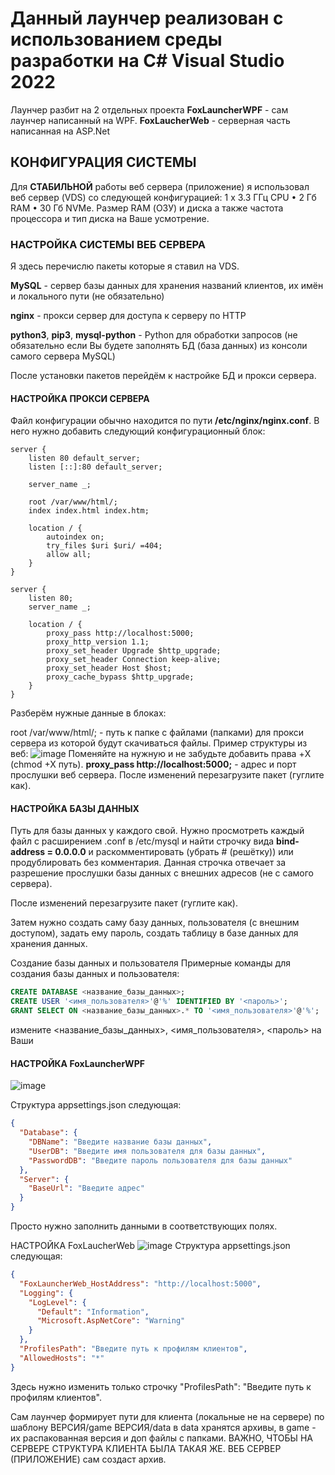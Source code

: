 # Данный лаунчер реализован с использованием среды разработки на C# Visual Studio 2022

Лаунчер разбит на 2 отдельных проекта **FoxLauncherWPF** - сам лаунчер написанный на WPF. **FoxLaucherWeb** - серверная часть написанная на ASP.Net

## **КОНФИГУРАЦИЯ СИСТЕМЫ**

Для **СТАБИЛЬНОЙ** работы веб сервера (приложение) я использовал веб сервер (VDS) со следующей конфигурацией: 1 x 3.3 ГГц CPU • 2 Гб RAM • 30 Гб NVMe. 
Размер RAM (ОЗУ) и диска а также частота процессора и тип диска на Ваше усмотрение.

### **НАСТРОЙКА СИСТЕМЫ ВЕБ СЕРВЕРА**

Я здесь перечислю пакеты которые я ставил на VDS.

**MySQL** - сервер базы данных для хранения названий клиентов, их имён и локального пути (не обязательно)

**nginx** - прокси сервер для доступа к серверу по HTTP 

**python3**, **pip3**, **mysql-python** - Python для обработки запросов (не обязательно если Вы будете заполнять БД (база данных) из консоли самого сервера MySQL)

После установки пакетов перейдём к настройке БД и прокси сервера.

#### **НАСТРОЙКА ПРОКСИ СЕРВЕРА**

Файл конфигурации обычно находится по пути **/etc/nginx/nginx.conf**. В него нужно добавить следующий конфигурационный блок:

```nginx
server {
    listen 80 default_server;
    listen [::]:80 default_server;

    server_name _;

    root /var/www/html/;
    index index.html index.htm;

    location / {
        autoindex on;
        try_files $uri $uri/ =404;
        allow all;
    }
}

server {
    listen 80;
    server_name _;

    location / {
        proxy_pass http://localhost:5000; 
        proxy_http_version 1.1;
        proxy_set_header Upgrade $http_upgrade;
        proxy_set_header Connection keep-alive;
        proxy_set_header Host $host;
        proxy_cache_bypass $http_upgrade;
    }
}
```

Разберём нужные данные в блоках:

root /var/www/html/; - путь к папке с файлами (папками) для прокси сервера из которой будут скачиваться файлы. Пример структуры из веб: ![image](https://github.com/MehanikTMYT/FoxLaucherWPF/assets/29605858/10edc132-b617-45e4-9a22-3c58cc5d25a9)
 Поменяйте на нужную и не забудьте добавить права +X (chmod +X путь).
**proxy_pass http://localhost:5000;** - адрес и порт прослушки веб сервера.
После изменений перезагрузите пакет (гуглите как).

#### НАСТРОЙКА БАЗЫ ДАННЫХ
Путь для базы данных у каждого свой. Нужно просмотреть каждый файл с расширением .conf в /etc/mysql и найти строчку вида **bind-address = 0.0.0.0** и раскомментировать (убрать # (решётку)) или продублировать без комментария. Данная строчка отвечает за разрешение прослушки базы данных с внешних адресов (не с самого сервера).

После изменений перезагрузите пакет (гуглите как).

Затем нужно создать саму базу данных, пользователя (с внешним доступом), задать ему пароль, создать таблицу в базе данных для хранения данных.

Создание базы данных и пользователя
Примерные команды для создания базы данных и пользователя:

```sql
CREATE DATABASE <название_базы_данных>;
CREATE USER '<имя_пользователя>'@'%' IDENTIFIED BY '<пароль>';
GRANT SELECT ON <название_базы_данных>.* TO '<имя_пользователя>'@'%';
```
измените <название_базы_данных>, <имя_пользователя>, <пароль> на Ваши

#### НАСТРОЙКА FoxLauncherWPF

![image](https://github.com/MehanikTMYT/FoxLaucherWPF/assets/29605858/49d4cf34-d35c-49b8-9a00-520d86c8a8c2)

Структура appsettings.json следующая:

```json
{
  "Database": {
    "DBName": "Введите название базы данных",
    "UserDB": "Введите имя пользователя для базы данных",
    "PasswordDB": "Введите пароль пользователя для базы данных"
  },
  "Server": {
    "BaseUrl": "Введите адрес"
  }
}
```
Просто нужно заполнить данными в соответствующих полях.

НАСТРОЙКА FoxLaucherWeb
![image](https://github.com/MehanikTMYT/FoxLaucherWPF/assets/29605858/621ef723-ab57-402e-99f7-317f82caa990)
Структура appsettings.json следующая:

```json
{
  "FoxLauncherWeb_HostAddress": "http://localhost:5000",
  "Logging": {
    "LogLevel": {
      "Default": "Information",
      "Microsoft.AspNetCore": "Warning"
    }
  },
  "ProfilesPath": "Введите путь к профилям клиентов",
  "AllowedHosts": "*"
}
```
Здесь нужно изменить только строчку "ProfilesPath": "Введите путь к профилям клиентов".

Сам лаунчер формирует пути для клиента (локальные не на сервере) по шаблону ВЕРСИЯ/game ВЕРСИЯ/data в data хранятся архивы, в game - их распакованная версия и доп файлы с папками. ВАЖНО, ЧТОБЫ НА СЕРВЕРЕ СТРУКТУРА КЛИЕНТА БЫЛА ТАКАЯ ЖЕ. ВЕБ СЕРВЕР (ПРИЛОЖЕНИЕ) сам создаст архив.
